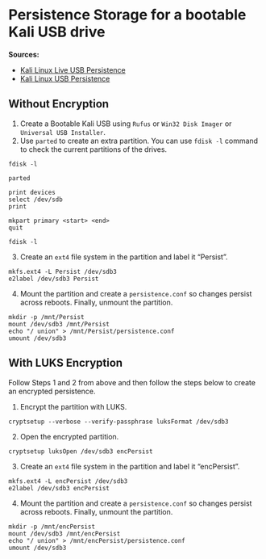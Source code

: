 # Persistence Storage for a bootable Kali USB drive

**Sources:**
- [Kali Linux Live USB Persistence](http://docs.kali.org/downloading/kali-linux-live-usb-persistence)
- [Kali Linux USB Persistence](http://docs.kali.org/kali-dojo/03-kali-linux-usb-persistence-encryption)

## Without Encryption

1. Create a Bootable Kali USB using `Rufus` or `Win32 Disk Imager` or `Universal USB Installer`.
2. Use `parted` to create an extra partition. You can use `fdisk -l` command to check the current partitions of the drives.
```
fdisk -l

parted

print devices
select /dev/sdb
print

mkpart primary <start> <end>
quit

fdisk -l
```

3. Create an `ext4` file system in the partition and label it “Persist”.
```
mkfs.ext4 -L Persist /dev/sdb3
e2label /dev/sdb3 Persist
```

4. Mount the partition and create a `persistence.conf` so changes persist across reboots. Finally, unmount the partition.
```
mkdir -p /mnt/Persist
mount /dev/sdb3 /mnt/Persist
echo "/ union" > /mnt/Persist/persistence.conf
umount /dev/sdb3
```

## With LUKS Encryption

Follow Steps 1 and 2 from above and then follow the steps below to create an encrypted persistence.

1. Encrypt the partition with LUKS.

`cryptsetup --verbose --verify-passphrase luksFormat /dev/sdb3`

2. Open the encrypted partition.

`cryptsetup luksOpen /dev/sdb3 encPersist`

3. Create an `ext4` file system in the partition and label it “encPersist”.
```
mkfs.ext4 -L encPersist /dev/sdb3
e2label /dev/sdb3 encPersist
```

4. Mount the partition and create a `persistence.conf` so changes persist across reboots. Finally, unmount the partition.
```
mkdir -p /mnt/encPersist
mount /dev/sdb3 /mnt/encPersist
echo "/ union" > /mnt/encPersist/persistence.conf
umount /dev/sdb3
```
